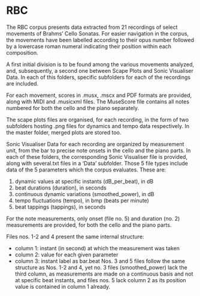 # RBC
The RBC corpus presents data extracted from 21 recordings of select movements of Brahms’ Cello Sonatas. For easier navigation in the corpus, the movements have been labelled according to their opus number followed by a lowercase roman numeral indicating their position within each composition.  

A first initial division is to be found among the various movements analyzed, and, subsequently, a second one between Scape Plots and Sonic Visualiser Data. In each of this folders, specific subfolders for each of the recordings are included.

For each movement, scores in .musx, .mscx and PDF formats are provided, along with MIDI and .musicxml files. The MuseScore file contains all notes numbered for both the cello and the piano separately.

The scape plots files are organised, for each recording, in the form of two subfolders hosting .png files for dynamics and tempo data respectively. In the master folder, merged plots are stored too. 

Sonic Visualiser Data for each recording are organized by measurement unit, from the bar to precise note onsets in the cello and the piano parts. In each of these folders, the corresponding Sonic Visualiser file is provided, along with several.txt files in a ‘Data’ subfolder.
Those 5 file types include data of the 5 parameters which the corpus evaluates. These are:
1.	dynamic values at specific instants (dB_per_beat), in dB
2.	beat durations (duration), in seconds
3.	continuous dynamic variations (smoothed_power), in dB
4.	tempo fluctuations (tempo), in bmp (beats per minute)
5.	beat tappings (tappings), in seconds

For the note measurements, only onset (file no. 5) and duration (no. 2) measurements are provided, for both the cello and the piano parts.

Files nos. 1-2 and 4 present the same internal structure:
-	column 1: instant (in second) at which the measurement was taken
-	column 2: value for each given parameter
-	column 3: instant label as bar.beat
Nos. 3 and 5 files follow the same structure as Nos. 1-2 and 4, yet no. 3 files (smoothed_power) lack the third column, as measurements are made on a continuous basis and not at specific beat instants, and files nos. 5 lack column 2 as its position value is contained in column 1 already.
